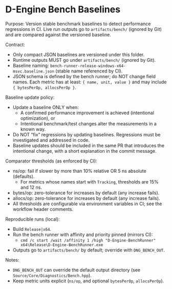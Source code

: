 # D-Engine Bench Baselines

Purpose: Version stable benchmark baselines to detect performance regressions in CI. Live run outputs go to `artifacts/bench/` (ignored by Git) and are compared against the versioned baseline.

Contract:
- Only compact JSON baselines are versioned under this folder.
- Runtime outputs MUST go under `artifacts/bench/` (ignored by Git).
- Baseline naming: `bench-runner-release-windows-x64-msvc.baseline.json` (stable name referenced by CI).
- JSON schema is defined by the bench runner; do NOT change field names. Each metric has at least: `{ name, unit, value }` and may include `{ bytesPerOp, allocsPerOp }`.

Baseline update policy:
- Update a baseline ONLY when:
  - A confirmed performance improvement is achieved (intentional optimization), or
  - Intentional benchmark/test changes alter the measurements in a known way.
- Do NOT “fix” regressions by updating baselines. Regressions must be investigated and addressed in code.
- Baseline updates should be included in the same PR that introduces the intentional change, with a short explanation in the commit message.

Comparator thresholds (as enforced by CI):
- ns/op: fail if slower by more than 10% relative OR 5 ns absolute (defaults).
  - For metrics whose names start with `Tracking`, thresholds are 15% and 12 ns.
- bytes/op: zero-tolerance for increases by default (any increase fails).
- allocs/op: zero-tolerance for increases by default (any increase fails).
- All thresholds are configurable via environment variables in CI; see the workflow header comments.

Reproducible runs (local):
- Build `Release|x64`.
- Run the bench runner with affinity and priority pinned (mirrors CI):
  - `cmd /c start /wait /affinity 1 /high "D-Engine-BenchRunner" x64\Release\D-Engine-BenchRunner.exe`
- Outputs go to `artifacts/bench/` by default; override with `DNG_BENCH_OUT`.

Notes:
- `DNG_BENCH_OUT` can override the default output directory (see `Source/Core/Diagnostics/Bench.hpp`).
- Keep metric units explicit (`ns/op`, and optional `bytesPerOp`, `allocsPerOp`).
